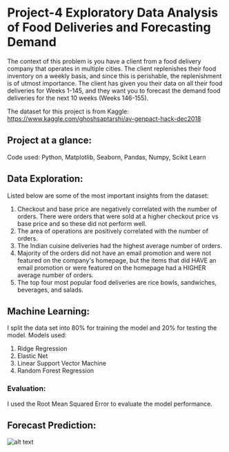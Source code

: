 # Project-4 Exploratory Data Analysis of Food Deliveries and Forecasting Demand

The context of this problem is you have a client from a food delivery company that operates in multiple cities. The client replenishes their food inventory on a weekly basis, and since this is perishable, the replenishment is of utmost importance. The client has given you their data on all their food deliveries for Weeks 1-145, and they want you to forecast the demand food deliveries for the next 10 weeks (Weeks 146-155). 

The dataset for this project is from Kaggle: https://www.kaggle.com/ghoshsaptarshi/av-genpact-hack-dec2018

## Project at a glance:
Code used: Python, Matplotlib, Seaborn, Pandas, Numpy, Scikit Learn

## Data Exploration:
Listed below are some of the most important insights from the dataset:
1. Checkout and base price are negatively correlated with the number of orders. There were orders that were sold at a higher checkout price vs base price and so these did not perform well.
2. The area of operations are positively correlated with the number of orders.
3. The Indian cuisine deliveries had the highest average number of orders.
4. Majority of the orders did not have an email promotion and were not featured on the company's homepage, but the items that did HAVE an email promotion or were featured on the homepage had a HIGHER average number of orders.
5. The top four most popular food deliveries are rice bowls, sandwiches, beverages, and salads.

## Machine Learning:
I split the data set into 80% for training the model and 20% for testing the model.
Models used:
1. Ridge Regression
2. Elastic Net
3. Linear Support Vector Machine
4. Random Forest Regression

### Evaluation:
I used the Root Mean Squared Error to evaluate the model performance.

## Forecast Prediction:
![alt text](https://github.com/[rafationgson]/[Project-4]/blob/[master]/image.jpg?raw=true)

